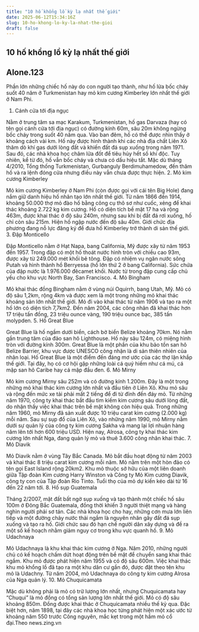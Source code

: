 ```yaml
---
title: "10 hố khổng lồ kỳ lạ nhất thế giới"
date: 2025-06-12T15:34:16Z
slug: 10-ho-khong-lo-ky-la-nhat-the-gioi
draft: false
---
```


## 10 hố khổng lồ kỳ lạ nhất thế giới

## Alone.123

Phần lớn những chiếc hố này do con người tạo thành, như hố lửa bốc cháy suốt 40 năm ở Turkmenistan hay mỏ kim cương Kimberley lớn nhất thế giới ở Nam Phi.


1. Cánh cửa tới địa ngục

Nằm ở trung tâm sa mạc Karakum, Turkmenistan, hố gas Darvaza (hay có tên gọi cánh cửa tới địa ngục) có đường kính 60m, sâu 20m không ngừng bốc cháy trong suốt 40 năm qua. Vào ban đêm, hố có thể được nhìn thấy ở khoảng cách vài km. Hố này được hình thành khi các nhà địa chất Liên Xô thăm dò khí gas dưới lòng đất và khiến đất đá sụp xuống trong năm 1971. Sau đó, các nhà khoa học châm lửa đốt để tiêu hủy hết số khí độc. Tuy nhiên, kể từ đó, hố vẫn bốc cháy và chưa có dấu hiệu tắt. Mặc dù tháng 4/2010, Tổng thống Turkmenistan, Gurbanguly Berdimuhamedow, đến thăm hố và ra lệnh đóng cửa nhưng điều này vẫn chưa được thực hiện.
2. Mỏ kim cương Kimberley 

Mỏ kim cương Kimberley ở Nam Phi (còn được gọi với cái tên Big Hole) đang nắm giữ danh hiệu hố nhân tạo lớn nhất thế giới. Từ năm 1866 đến 1914, khoảng 50.000 thợ mỏ đào hố bằng công cụ thô sơ như cuốc, xẻng để khai thác khoảng 2.722 kg kim cương. Hố có diện tích bề mặt 17 ha và rộng 463m, được khai thác ở độ sâu 240m, nhưng sau khi bị đất đá rơi xuống, hố chỉ còn sâu 215m. Hiện hố ngập nước đến độ sâu 40m. Giới chức địa phương đang nỗ lực đăng ký để đưa hố Kimberley trở thành di sản thế giới.
3. Đập Monticello

Đập Monticello nằm ở Hạt Napa, bang California, Mỹ được xây từ năm 1953 đến 1957. Trong đập có một hố thoát nước hình tròn với chiều cao 93m, được xây từ 249.000 mét khối bê tông. Đập có nhiệm vụ ngăn nước sông Putah và hình thành hồ Berryessa (hồ lớn thứ 2 ở bang California). Sức chứa của đập nước là 1.976.000 đêcamet khối. Nước từ trong đập cung cấp chủ yếu cho khu vực North Bay, San Francisco. 
4. Mỏ Bingham 

Mỏ khai thác đồng Bingham nằm ở vùng núi Oquirrh, bang Utah, Mỹ. Mỏ có độ sâu 1,2km, rộng 4km và được xem là một trong những mỏ khai thác khoáng sản lớn nhất thế giới. Mỏ đi vào khai thác từ năm 1906 và tạo ra một hố lớn có diện tích 7,7km2. Đến năm 2004, các công nhân đã khai thác hơn 17 triệu tấn đồng, 23 triệu ounce vàng, 190 triệu ounce bạc, 385 tấn molypden.
5. Hố Great Blue 

Great Blue là hố ngầm dưới biển, cách bờ biển Belize khoảng 70km. Nó nằm gần trung tâm của đảo san hô Lighthouse. Hố này sâu 124m, có miệng hình tròn với đường kính 300m. Great Blue là một phần của khu bảo tồn san hô Belize Barrier, khu vực được UNESCO công nhận là di sản thiên nhiên của nhân loại. Hố Great Blue là một điểm đến đáng mơ ước của các thợ lặn khắp thế giới. Tại đây, họ có cơ hội gặp những loài cá quý hiếm như cá mú, cá mập san hô Caribe hay cá mập đầu đen.
6. Mỏ Mirny 

Mỏ kim cương Mirny sâu 252m và có đường kính 1.200m. Đây là một trong những mỏ khai thác kim cương lớn nhất và đầu tiên ở Liên Xô. Khu mỏ sâu và rộng đến mức xe tải phải mất 2 tiếng để đi từ đỉnh đến đáy mỏ. Từ những năm 1970, công ty khai thác bắt đầu tìm kiếm kim cương sâu dưới lòng đất, do nhận thấy việc khai thác trên bề mặt không còn hiệu quả. Trong những năm 1960, mỏ Mirny đã sản xuất được 10 triệu carat kim cương (2.000 kg) mỗi năm. Sau sự sụp đổ của Liên Xô, vào những năm 1990, mỏ Mirny nằm dưới sự quản lý của công ty kim cương Sakha và mang lại lợi nhuận hàng năm lên tới hơn 600 triệu USD. Hiện nay, Alrosa, công ty khai thác kim cương lớn nhất Nga, đang quản lý mỏ và thuê 3.600 công nhân khai thác.
7. Mỏ Diavik 

Mỏ Diavik nằm ở vùng Tây Bắc Canada. Mỏ bắt đầu hoạt động từ năm 2003 và khai thác 8 triệu carat kim cương mỗi năm. Mỏ nằm trên một hòn đảo có tên gọi East Island rộng 20km2. Khu mỏ thuộc sở hữu của một liên doanh giữa Tập đoàn Kim cương Harry Winston và Công ty Mỏ Kim cương Diavik, công ty con của Tập đoàn Rio Tinto. Tuổi thọ của mỏ dự kiến kéo dài từ 16 đến 22 năm tới. 
8. Hố sụp Guatemala

Tháng 2/2007, mặt đất bất ngờ sụp xuống và tạo thành một chiếc hố sâu 100m ở Đông Bắc Guatemala, đồng thời khiến 3 người thiệt mạng và hàng nghìn người phải sơ tán. Các nhà khoa học cho hay, những cơn mưa lớn liên tiếp và một đường chảy nước thải ngầm là nguyên nhân gây đất đá sụp xuống và tạo ra hố. Giới chức sau đó hạn chế người dân xây dựng và đề ra một số kế hoạch nhằm giảm nguy cơ trong khu vực quanh hố.
9. Mỏ Udachnaya

Mỏ Udachnaya là khu khai thác kim cương ở Nga. Năm 2010, những người chủ có kế hoạch chấm dứt hoạt động trên bề mặt để chuyển sang khai thác ngầm. Khu mỏ được phát hiện năm 1955 và có độ sâu 600m. Việc khai thác khu mỏ khổng lồ đã tạo ra một khu dân cư gần đó, được đặt theo tên khu mỏ là Udachny. Từ năm 2004, mỏ Udachnaya do công ty kim cương Alrosa của Nga quản lý.
10.  Mỏ Chuquicamata 
 
Mặc dù không phải là mỏ có trữ lượng lớn nhất, nhưng Chuquicamata hay “Chuqui” là mỏ đồng có tổng sản lượng lớn nhất thế giới. Mỏ có độ sâu khoảng 850m. Đồng được khai thác ở Chuquicamata nhiều thế kỷ qua. Đặc biệt hơn, năm 1898, tại đây các nhà khoa học từng phát hiện một xác ước từ khoảng năm 550 trước Công nguyên, mắc kẹt trong một hầm mỏ cổ đại.Theo news.zing.vn